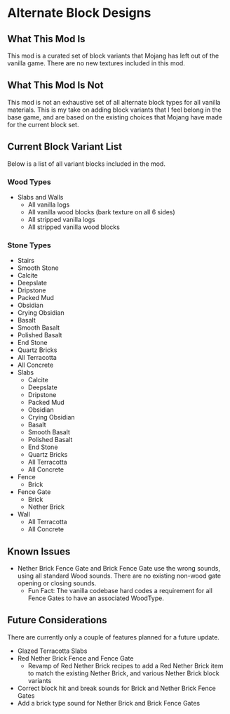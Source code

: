 # Alternate Block Designs
## What This Mod Is
This mod is a curated set of block variants that Mojang has left out of the vanilla game. 
There are no new textures included in this mod.

## What This Mod Is Not
This mod is not an exhaustive set of all alternate block types for all vanilla materials.
This is my take on adding block variants that I feel belong in the base game, and are based on the existing choices that Mojang have made for the current block set.

## Current Block Variant List
Below is a list of all variant blocks included in the mod.

### Wood Types

- Slabs and Walls
    - All vanilla logs
    - All vanilla wood blocks (bark texture on all 6 sides)
    - All stripped vanilla logs
    - All stripped vanilla wood blocks

### Stone Types

-  Stairs
  - Smooth Stone
  - Calcite
  - Deepslate
  - Dripstone
  - Packed Mud
  - Obsidian
  - Crying Obsidian
  - Basalt
  - Smooth Basalt
  - Polished Basalt
  - End Stone
  - Quartz Bricks
  - All Terracotta
  - All Concrete
- Slabs
  - Calcite
  - Deepslate
  - Dripstone
  - Packed Mud
  - Obsidian
  - Crying Obsidian
  - Basalt
  - Smooth Basalt
  - Polished Basalt
  - End Stone
  - Quartz Bricks
  - All Terracotta
  - All Concrete
- Fence
  - Brick
- Fence Gate
  - Brick
  - Nether Brick
- Wall
  - All Terracotta
  - All Concrete

## Known Issues

- Nether Brick Fence Gate and Brick Fence Gate use the wrong sounds, using all standard Wood sounds.
There are no existing non-wood gate opening or closing sounds.
  - Fun Fact: The vanilla codebase hard codes a requirement for all Fence Gates to have an associated WoodType.

## Future Considerations

There are currently only a couple of features planned for a future update.

- Glazed Terracotta Slabs
- Red Nether Brick Fence and Fence Gate
  - Revamp of Red Nether Brick recipes to add a Red Nether Brick item to match the existing Nether Brick, and various Nether Brick block variants
- Correct block hit and break sounds for Brick and Nether Brick Fence Gates
- Add a brick type sound for Nether Brick and Brick Fence Gates